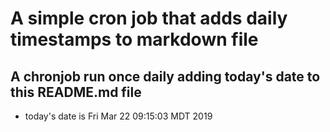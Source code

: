 A simple cron job that adds daily timestamps to markdown file
============================================================
## A chronjob run once daily adding today's date to this README.md file
* today's date is Fri Mar 22 09:15:03 MDT 2019
